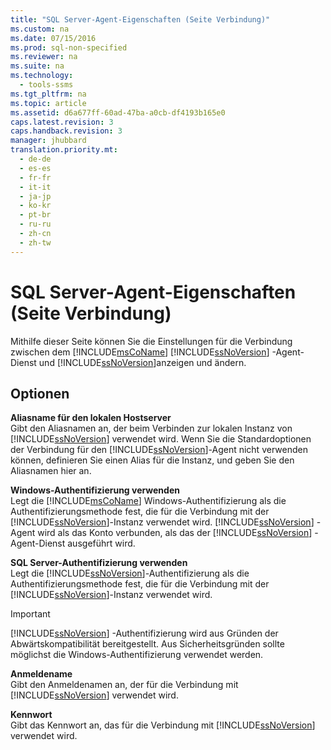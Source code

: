 ```yaml
---
title: "SQL Server-Agent-Eigenschaften (Seite Verbindung)"
ms.custom: na
ms.date: 07/15/2016
ms.prod: sql-non-specified
ms.reviewer: na
ms.suite: na
ms.technology: 
  - tools-ssms
ms.tgt_pltfrm: na
ms.topic: article
ms.assetid: d6a677ff-60ad-47ba-a0cb-df4193b165e0
caps.latest.revision: 3
caps.handback.revision: 3
manager: jhubbard
translation.priority.mt: 
  - de-de
  - es-es
  - fr-fr
  - it-it
  - ja-jp
  - ko-kr
  - pt-br
  - ru-ru
  - zh-cn
  - zh-tw
---
```

# SQL Server-Agent-Eigenschaften (Seite Verbindung)
Mithilfe dieser Seite können Sie die Einstellungen für die Verbindung zwischen dem [!INCLUDE[msCoName](../content/includes/msCoName_md.md)] [!INCLUDE[ssNoVersion](../content/includes/ssNoVersion_md.md)] -Agent-Dienst und [!INCLUDE[ssNoVersion](../content/includes/ssNoVersion_md.md)]anzeigen und ändern.  
  
## Optionen  
**Aliasname für den lokalen Hostserver**  
Gibt den Aliasnamen an, der beim Verbinden zur lokalen Instanz von [!INCLUDE[ssNoVersion](../content/includes/ssNoVersion_md.md)] verwendet wird. Wenn Sie die Standardoptionen der Verbindung für den [!INCLUDE[ssNoVersion](../content/includes/ssNoVersion_md.md)]-Agent nicht verwenden können, definieren Sie einen Alias für die Instanz, und geben Sie den Aliasnamen hier an.  
  
**Windows-Authentifizierung verwenden**  
Legt die [!INCLUDE[msCoName](../content/includes/msCoName_md.md)] Windows-Authentifizierung als die Authentifizierungsmethode fest, die für die Verbindung mit der [!INCLUDE[ssNoVersion](../content/includes/ssNoVersion_md.md)]-Instanz verwendet wird. [!INCLUDE[ssNoVersion](../content/includes/ssNoVersion_md.md)] -Agent wird als das Konto verbunden, als das der [!INCLUDE[ssNoVersion](../content/includes/ssNoVersion_md.md)] -Agent-Dienst ausgeführt wird.  
  
**SQL Server-Authentifizierung verwenden**  
Legt die [!INCLUDE[ssNoVersion](../content/includes/ssNoVersion_md.md)]-Authentifizierung als die Authentifizierungsmethode fest, die für die Verbindung mit der [!INCLUDE[ssNoVersion](../content/includes/ssNoVersion_md.md)]-Instanz verwendet wird.  
  
> [!IMPORTANT]  
> [!INCLUDE[ssNoVersion](../content/includes/ssNoVersion_md.md)] -Authentifizierung wird aus Gründen der Abwärtskompatibilität bereitgestellt. Aus Sicherheitsgründen sollte möglichst die Windows-Authentifizierung verwendet werden.  
  
**Anmeldename**  
Gibt den Anmeldenamen an, der für die Verbindung mit [!INCLUDE[ssNoVersion](../content/includes/ssNoVersion_md.md)] verwendet wird.  
  
**Kennwort**  
Gibt das Kennwort an, das für die Verbindung mit [!INCLUDE[ssNoVersion](../content/includes/ssNoVersion_md.md)] verwendet wird.  
  
